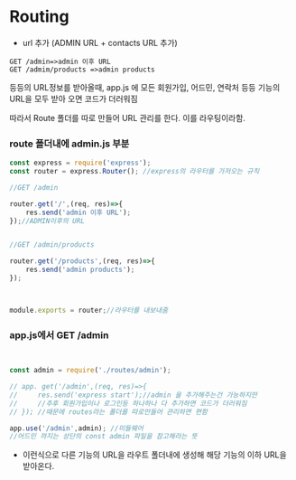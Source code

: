 # Routing
- url 추가 (ADMIN URL + contacts URL 추가)
```
GET /admin=>admin 이후 URL
GET /admim/products =>admin products
```
등등의 URL정보를 받아올때, app.js 에 모든 회원가입, 어드민, 연락처 등등 기능의 URL을 모두 받아 오면 코드가 더러워짐

따라서 Route 폴더를 따로 만들어 URL 관리를 한다. 이를 라우팅이라함.

### route 폴더내에 admin.js 부분
```javascript
const express = require('express');
const router = express.Router(); //express의 라우터를 가저오는 규칙

//GET /admin

router.get('/',(req, res)=>{
    res.send('admin 이후 URL');
});//ADMIN이후의 URL


//GET /admin/products

router.get('/products',(req, res)=>{
    res.send('admin products');
});



module.exports = router;//라우터를 내보내줌

```

### app.js에서 GET /admin
```javascript


const admin = require('./routes/admin');

// app. get('/admin',(req, res)=>{ 
//     res.send('express start');//admin 을 추가해주는건 가능하지만
//     //추후 회원가입이나 로그인등 하나하나 다 추가하면 코드가 더러워짐
// }); //때문에 routes라는 폴더를 따로만들어 관리하면 편함

app.use('/admin',admin); //미들웨어
//어드민 까지는 상단의 const admin 파일을 참고해라는 뜻
```

- 이런식으로 다른 기능의 URL을 라우트 폴더내에 생성해 해당 기능의 이하 URL을 받아온다.
